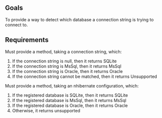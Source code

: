 ﻿## Goals
To provide a way to detect which database a connection string is trying to connect to.

## Requirements
Must provide a method, taking a connection string, which:
1. If the connection string is null, then it returns SQLite
2. If the connection string is MsSql, then it returns MsSql
3. If the connection string is Oracle, then it returns Oracle
4. If the connection string cannot be matched, then it returns Unsupported

Must provide a method, taking an nhibernate configuration, which:
1. If the registered database is SQLite, then it returns SQLite
2. If the registered database is MsSql, then it returns MsSql
3. If the registered database is Oracle, then it returns Oracle
4. Otherwise, it returns unsupported